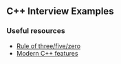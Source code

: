 ## C++ Interview Examples

### Useful resources

* [Rule of three/five/zero](https://en.cppreference.com/w/cpp/language/rule_of_three)
* [Modern C++ features](https://github.com/AnthonyCalandra/modern-cpp-features)
